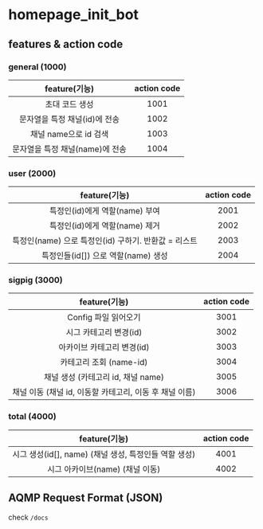 # homepage_init_bot

## features & action code

### general (1000)

|feature(기능)|action code|
|:-----------:|:---------:|
| 초대 코드 생성 | 1001 |
| 문자열을 특정 채널(id)에 전송 | 1002 |
| 채널 name으로 id 검색 | 1003 |
| 문자열을 특정 채널(name)에 전송 | 1004 |

### user (2000)

|feature(기능)|action code|
|:-----------:|:---------:|
| 특정인(id)에게 역할(name) 부여 | 2001 |
| 특정인(id)에게 역할(name) 제거 | 2002 |
| 특정인(name) 으로 특정인(id) 구하기. 반환값 = 리스트 | 2003 |
| 특정인들(id[]) 으로 역할(name) 생성 | 2004 |

### sigpig (3000)

|feature(기능)|action code|
|:-----------:|:---------:|
| Config 파일 읽어오기 | 3001 |
| 시그 카테고리 변경(id) | 3002 |
| 아카이브 카테고리 변경(id) | 3003 |
| 카테고리 조회 (name-id) | 3004 |
| 채널 생성 (카테고리 id, 채널 name) | 3005 |
| 채널 이동 (채널 id, 이동할 카테고리, 이동 후 채널 이름) | 3006 |

### total (4000)

|feature(기능)|action code|
|:-----------:|:---------:|
| 시그 생성(id[], name) (채널 생성, 특정인들 역할 생성) | 4001 |
| 시그 아카이브(name) (채널 이동) | 4002 |


## AQMP Request Format (JSON)

check `/docs`